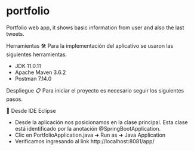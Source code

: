 # portfolio
Portfolio web app, it shows basic information from user and also the last tweets.

Herramientas 🛠️
Para la implementación del aplicativo se usaron las siguientes herramientas.

- JDK 11.0.11
- Apache Maven 3.6.2
- Postman 7.14.0

Despliegue 📋
Para iniciar el proyecto es necesario seguir los siguientes pasos.

👊 Desde IDE Eclipse

- Desde la aplicación nos posicionamos en la clase principal. Esta clase está identificado por la anotación @SpringBootApplication.
- Clic en PortfolioApplication.java ➜ Run as ➜ Java Application
- Verificamos ingresando al link http://localhost:8081/app/
